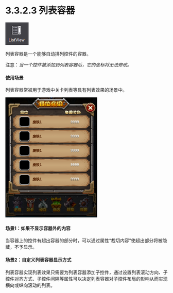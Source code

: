 # 3.3.2.3 列表容器

![image](res/Listview_1.png)

列表容器是一个能够自动排列控件的容器。

注意：*当一个控件被添加到列表容器后，它的坐标将无法修改。*


#### 使用场景

列表容器常被用于游戏中关卡列表等具有列表效果的场景中。

![image](res/Listview_2.png)


#### 场景1：如果不显示容器外的内容

当容器上的控件有超出容器的部分时，可以通过属性“裁切内容”使超出部分将被隐藏，不予显示。

#### 场景2：自定义列表容器显示方式

列表容器实现列表效果只需要为列表容器添加子控件，通过设置列表滚动方向、子控件对齐方式、子控件间隔等属性可以决定列表容器对子控件布局的影响从而实现横向或纵向滚动的列表。


